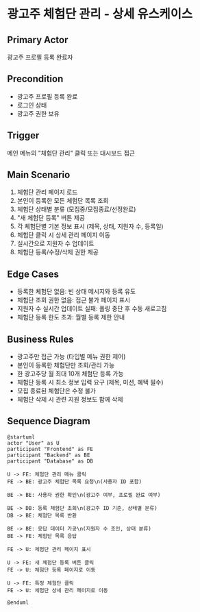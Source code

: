 # 광고주 체험단 관리 - 상세 유스케이스

## Primary Actor
광고주 프로필 등록 완료자

## Precondition
- 광고주 프로필 등록 완료
- 로그인 상태
- 광고주 권한 보유

## Trigger
메인 메뉴의 "체험단 관리" 클릭 또는 대시보드 접근

## Main Scenario
1. 체험단 관리 페이지 로드
2. 본인이 등록한 모든 체험단 목록 조회
3. 체험단 상태별 분류 (모집중/모집종료/선정완료)
4. "새 체험단 등록" 버튼 제공
5. 각 체험단별 기본 정보 표시 (제목, 상태, 지원자 수, 등록일)
6. 체험단 클릭 시 상세 관리 페이지 이동
7. 실시간으로 지원자 수 업데이트
8. 체험단 등록/수정/삭제 권한 제공

## Edge Cases
- 등록한 체험단 없음: 빈 상태 메시지와 등록 유도
- 체험단 조회 권한 없음: 접근 불가 페이지 표시
- 지원자 수 실시간 업데이트 실패: 폴링 중단 후 수동 새로고침
- 체험단 등록 한도 초과: 월별 등록 제한 안내

## Business Rules
- 광고주만 접근 가능 (타입별 메뉴 권한 제어)
- 본인이 등록한 체험단만 조회/관리 가능
- 한 광고주당 월 최대 10개 체험단 등록 가능
- 체험단 등록 시 최소 정보 입력 요구 (제목, 미션, 혜택 필수)
- 모집 종료된 체험단은 수정 불가
- 체험단 삭제 시 관련 지원 정보도 함께 삭제

## Sequence Diagram
```
@startuml
actor "User" as U
participant "Frontend" as FE
participant "Backend" as BE
participant "Database" as DB

U -> FE: 체험단 관리 메뉴 클릭
FE -> BE: 광고주 체험단 목록 요청\n(사용자 ID 포함)

BE -> BE: 사용자 권한 확인\n(광고주 여부, 프로필 완료 여부)

BE -> DB: 등록 체험단 조회\n(광고주 ID 기준, 상태별 분류)
DB -> BE: 체험단 목록 반환

BE -> BE: 응답 데이터 가공\n(지원자 수 조인, 상태 분류)
BE -> FE: 체험단 목록 응답

FE -> U: 체험단 관리 페이지 표시

U -> FE: 새 체험단 등록 버튼 클릭
FE -> U: 체험단 등록 페이지로 이동

U -> FE: 특정 체험단 클릭
FE -> U: 체험단 상세 관리 페이지로 이동

@enduml
```
